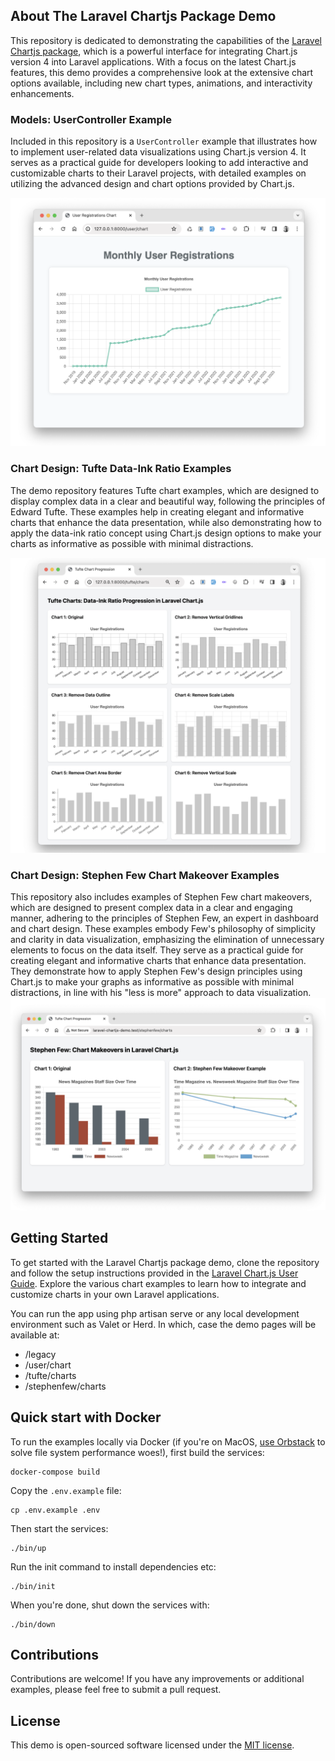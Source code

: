 ## About The Laravel Chartjs Package Demo

This repository is dedicated to demonstrating the capabilities of the [Laravel Chartjs package](https://github.com/icehouse-ventures/laravel-chartjs), which is a powerful interface for integrating Chart.js version 4 into Laravel applications. With a focus on the latest Chart.js features, this demo provides a comprehensive look at the extensive chart options available, including new chart types, animations, and interactivity enhancements.

### Models: UserController Example

Included in this repository is a `UserController` example that illustrates how to implement user-related data visualizations using Chart.js version 4. It serves as a practical guide for developers looking to add interactive and customizable charts to their Laravel projects, with detailed examples on utilizing the advanced design and chart options provided by Chart.js.

![User Chart Example](public/laravel-demo-user-chart.png)

### Chart Design: Tufte Data-Ink Ratio Examples

The demo repository features Tufte chart examples, which are designed to display complex data in a clear and beautiful way, following the principles of Edward Tufte. These examples help in creating elegant and informative charts that enhance the data presentation, while also demonstrating how to apply the data-ink ratio concept using Chart.js design options to make your charts as informative as possible with minimal distractions.

![Tufte Chart Progression Examples](public/tufte-chart-progression-examples.png)

### Chart Design: Stephen Few Chart Makeover Examples

This repository also includes examples of Stephen Few chart makeovers, which are designed to present complex data in a clear and engaging manner, adhering to the principles of Stephen Few, an expert in dashboard and chart design. These examples embody Few's philosophy of simplicity and clarity in data visualization, emphasizing the elimination of unnecessary elements to focus on the data itself. They serve as a practical guide for creating elegant and informative charts that enhance data presentation. They demonstrate how to apply Stephen Few's design principles using Chart.js to make your graphs as informative as possible with minimal distractions, in line with his "less is more" approach to data visualization.
![Stephen Few Makeover Examples](public/stephen-few-makeover.png)

## Getting Started

To get started with the Laravel Chartjs package demo, clone the repository and follow the setup instructions provided in the [Laravel Chart.js User Guide](https://icehouse-ventures.github.io/laravel-chartjs/). Explore the various chart examples to learn how to integrate and customize charts in your own Laravel applications.

You can run the app using php artisan serve or any local development environment such as Valet or Herd. In which, case the demo pages will be available at:

- /legacy
- /user/chart
- /tufte/charts
- /stephenfew/charts

## Quick start with Docker

To run the examples locally via Docker (if you're on MacOS, [use Orbstack](https://orbstack.dev/) to solve file system performance woes!), first build the services:

```
docker-compose build
```

Copy the `.env.example` file:

```
cp .env.example .env
```

Then start the services:

```
./bin/up
```

Run the init command to install dependencies etc:

```
./bin/init
```

When you're done, shut down the services with:

```
./bin/down
```

## Contributions

Contributions are welcome! If you have any improvements or additional examples, please feel free to submit a pull request.

## License

This demo is open-sourced software licensed under the [MIT license](https://opensource.org/licenses/MIT).
